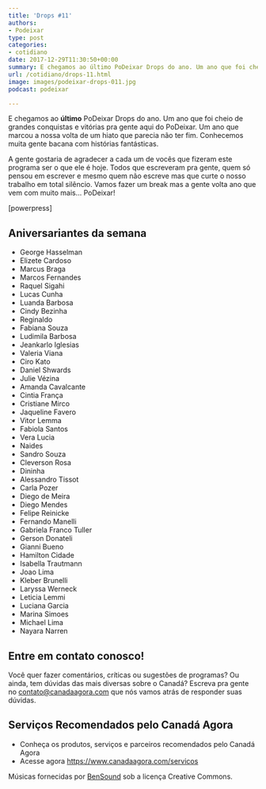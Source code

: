 ```yaml
---
title: 'Drops #11'
authors:
- Podeixar
type: post
categories:
- cotidiano
date: 2017-12-29T11:30:50+00:00
summary: E chegamos ao último PoDeixar Drops do ano. Um ano que foi cheio de grandes conquistas e vitórias pra gente aqui do PoDeixar.
url: /cotidiano/drops-11.html
image: images/podeixar-drops-011.jpg
podcast: podeixar

---
```

E chegamos ao **último** PoDeixar Drops do ano. Um ano que foi cheio de grandes conquistas e vitórias pra gente aqui do PoDeixar. Um ano que marcou a nossa volta de um hiato que parecia não ter fim. Conhecemos muita gente bacana com histórias fantásticas.

A gente gostaria de agradecer a cada um de vocês que fizeram este programa ser o que ele é hoje. Todos que escreveram pra gente, quem só pensou em escrever e mesmo quem não escreve mas que curte o nosso trabalho em total silêncio. Vamos fazer um break mas a gente volta ano que vem com muito mais&#8230; PoDeixar!

[powerpress]

## Aniversariantes da semana

  * George Hasselman
  * Elizete Cardoso
  * Marcus Braga
  * Marcos Fernandes
  * Raquel Sigahi
  * Lucas Cunha
  * Luanda Barbosa
  * Cindy Bezinha
  * Reginaldo
  * Fabiana Souza
  * Ludimila Barbosa
  * Jeankarlo Iglesias
  * Valeria Viana
  * Ciro Kato
  * Daniel Shwards
  * Julie Vézina
  * Amanda Cavalcante
  * Cintia França
  * Cristiane Mirco
  * Jaqueline Favero
  * Vitor Lemma
  * Fabiola Santos
  * Vera Lucia
  * Naides
  * Sandro Souza
  * Cleverson Rosa
  * Dininha
  * Alessandro Tissot
  * Carla Pozer
  * Diego de Meira
  * Diego Mendes
  * Felipe Reinicke
  * Fernando Manelli
  * Gabriela Franco Tuller
  * Gerson Donateli
  * Gianni Bueno
  * Hamilton Cidade
  * Isabella Trautmann
  * Joao Lima
  * Kleber Brunelli
  * Laryssa Werneck
  * Leticia Lemmi
  * Luciana Garcia
  * Marina Simoes
  * Michael Lima
  * Nayara Narren

## Entre em contato conosco!

Você quer fazer comentários, críticas ou sugestões de programas? Ou ainda, tem dúvidas das mais diversas sobre o Canadá? Escreva pra gente no <contato@canadaagora.com> que nós vamos atrás de responder suas dúvidas.

## Serviços Recomendados pelo Canadá Agora

  * Conheça os produtos, serviços e parceiros recomendados pelo Canadá Agora
  * Acesse agora <https://www.canadaagora.com/servicos>

Músicas fornecidas por <a href="http://www.bensound.com/" target="_blank" rel="noopener noreferrer">BenSound</a> sob a licença Creative Commons.